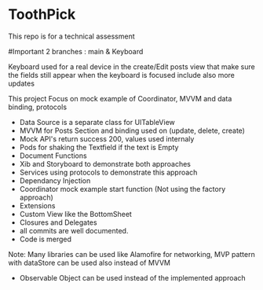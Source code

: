 # ToothPick
This repo is for a technical assessment 

#Important
2 branches : main & Keyboard 

Keyboard used for a real device in the create/Edit posts view that make sure the fields still appear when the keyboard is focused include also more updates 

This project Focus on mock example of Coordinator, MVVM and data binding, protocols 
 
- Data Source is a separate class for UITableView 
- MVVM for Posts Section and binding used on (update, delete, create)
- Mock API's return success 200, values used internaly
- Pods for shaking the Textfield if the text is Empty
- Document Functions 
- Xib and Storyboard to demonstrate both approaches
- Services using protocols to demonstrate this approach
- Dependancy Injection
- Coordinator mock example start function (Not using the factory approach) 
- Extensions 
- Custom View like the BottomSheet
- Closures and Delegates
- all commits are well documented.
- Code is merged

Note: 
Many libraries can be used like Alamofire for networking,
MVP pattern with dataStore can be used also instead of MVVM

- Observable Object <Box> can be used instead of the implemented approach  
